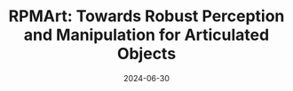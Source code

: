 ---
title: 'RPMArt: Towards Robust Perception and Manipulation for Articulated Objects'
collection: publications
permalink: /publications/rpmart
excerpt: "Articulated objects are common in daily life, requiring robots to have robust perception and manipulation skills. Current methods struggle with noise in point clouds and bridging the gap between simulation and reality. We propose RPMArt, a framework for robust perception and manipulation of articulated objects, learning to estimate articulation parameters from noisy point clouds. Our main contribution, RoArtNet, predicts joint parameters and affordable points using local feature learning and point tuple voting. An articulation-aware classification scheme enhances sim-to-real transfer. RPMArt achieves state-of-the-art performance in both noise-added simulations and real-world environments."
date: '2024-06-30'
venue: 'IROS'
image: '/images/rpmart.png'
weight: 400
arxiv: 'https://arxiv.org/abs/2403.16023'
code: 'https://github.com/R-PMArt/rpmart'
site: 'https://r-pmart.github.io/'
citation: 'Wang, J., Liu, W., Yu, Q., You, Y., Liu, L., Wang, W., & Lu, C. (2024). RPMArt: Towards Robust Perception and Manipulation for Articulated Objects. arXiv preprint arXiv:2403.16023.'
authors: 'Junbo Wang, Wenhai Liu, Qiaojun Yu, <b>Yang You</b>, Liu Liu, Weiming Wang, and Cewu Lu'
---